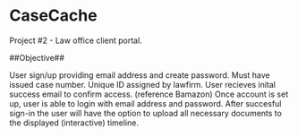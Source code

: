 # CaseCache
Project #2 - Law office client portal.

##Objective##

User sign/up providing email address and create password. Must have issued case number. Unique ID assigned by lawfirm. User recieves inital success email to confirm access. (reference Bamazon) Once account is set up, user is able to login with email address and password. After succesful sign-in the user will have the option to upload all necessary documents to the displayed (interactive) timeline. 


